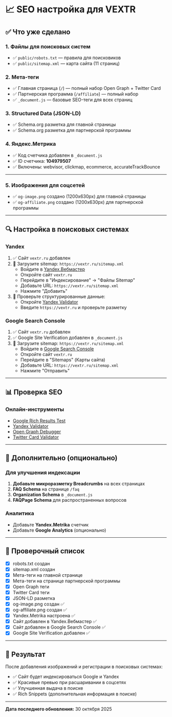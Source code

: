 # 📈 SEO настройка для VEXTR

## ✅ Что уже сделано

### 1. Файлы для поисковых систем
- ✅ `public/robots.txt` — правила для поисковиков
- ✅ `public/sitemap.xml` — карта сайта (11 страниц)

### 2. Мета-теги
- ✅ Главная страница (`/`) — полный набор Open Graph + Twitter Card
- ✅ Партнерская программа (`/affiliate`) — полный набор
- ✅ `_document.js` — базовые SEO-теги для всех страниц

### 3. Structured Data (JSON-LD)
- ✅ Schema.org разметка для главной страницы
- ✅ Schema.org разметка для партнерской программы

### 4. Яндекс.Метрика
- ✅ Код счетчика добавлен в `_document.js`
- ✅ ID счетчика: **104979507**
- ✅ Включены: webvisor, clickmap, ecommerce, accurateTrackBounce

---

### 5. Изображения для соцсетей
- ✅ `og-image.png` создано (1200x630px) для главной страницы
- ✅ `og-affiliate.png` создано (1200x630px) для партнерской программы

---

## 🔍 Настройка в поисковых системах

### Yandex
1. ✅ Сайт `vextr.ru` добавлен
2. 🔲 Загрузите sitemap: `https://vextr.ru/sitemap.xml`
   - Войдите в [Yandex.Вебмастер](https://webmaster.yandex.ru)
   - Откройте сайт `vextr.ru`
   - Перейдите в "Индексирование" → "Файлы Sitemap"
   - Добавьте URL: `https://vextr.ru/sitemap.xml`
   - Нажмите "Добавить"
3. 🔲 Проверьте структурированные данные:
   - Откройте [Yandex Validator](https://webmaster.yandex.ru/tools/structured-data/)
   - Введите `https://vextr.ru` и проверьте разметку

### Google Search Console
1. ✅ Сайт `vextr.ru` добавлен
2. ✅ Google Site Verification добавлен в `_document.js`
3. 🔲 Загрузите sitemap: `https://vextr.ru/sitemap.xml`
   - Войдите в [Google Search Console](https://search.google.com/search-console)
   - Откройте сайт `vextr.ru`
   - Перейдите в "Sitemaps" (Карты сайта)
   - Добавьте URL: `https://vextr.ru/sitemap.xml`
   - Нажмите "Отправить"

---

## 📊 Проверка SEO

### Онлайн-инструменты
- [Google Rich Results Test](https://search.google.com/test/rich-results)
- [Yandex Validator](https://webmaster.yandex.ru/tools/structured-data/)
- [Open Graph Debugger](https://developers.facebook.com/tools/debug/)
- [Twitter Card Validator](https://cards-dev.twitter.com/validator)

---

## 🚀 Дополнительно (опционально)

### Для улучшения индексации
1. **Добавьте микроразметку Breadcrumbs** на всех страницах
2. **FAQ Schema** на странице `/faq`
3. **Organization Schema** в `_document.js`
4. **FAQPage Schema** для распространенных вопросов

### Аналитика
- Добавьте **Yandex.Metrika** счетчик
- Добавьте **Google Analytics** (опционально)

---

## 📝 Проверочный список

- [x] robots.txt создан
- [x] sitemap.xml создан
- [x] Мета-теги на главной странице
- [x] Мета-теги на странице партнерской программы
- [x] Open Graph теги
- [x] Twitter Card теги
- [x] JSON-LD разметка
- [x] og-image.png создан ✅
- [x] og-affiliate.png создан ✅
- [x] Yandex.Metrika настроена ✅
- [x] Сайт добавлен в Yandex.Вебмастер ✅
- [x] Сайт добавлен в Google Search Console ✅
- [x] Google Site Verification добавлен ✅

---

## 🎯 Результат

После добавления изображений и регистрации в поисковых системах:
- ✅ Сайт будет индексироваться Google и Yandex
- ✅ Красивые превью при расшаривании в соцсетях
- ✅ Улучшенная выдача в поиске
- ✅ Rich Snippets (дополнительная информация в поиске)

---

**Дата последнего обновления:** 30 октября 2025

